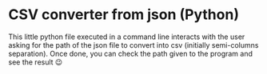 # CSV converter from json (Python)

This little python file executed in a command line interacts with the user asking for the path of the json file to convert into csv (initially semi-columns separation). Once done, you can check the path given to the program and see the result 😉